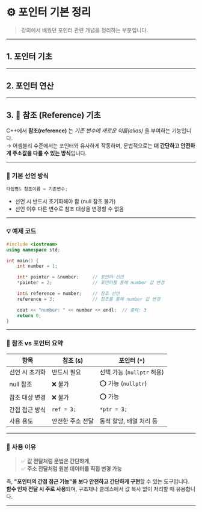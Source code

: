 # ⚙️ 포인터 기본 정리

> 강의에서 배웠던 포인터 관련 개념을 정리하는 부분입니다.

---
## 1. 포인터 기초

---

## 2. 포인터 연산

---

## 3. 🧭 참조 (Reference) 기초

C++에서 **참조(reference)** 는 *기존 변수에 새로운 이름(alias)* 을 부여하는 기능입니다.  
→ 어셈블리 수준에서는 포인터와 유사하게 작동하며, 문법적으로는 **더 간단하고 안전하게 주소값을 다룰 수 있는 방식**입니다.

---

### 📌 기본 선언 방식

```cpp
타입명& 참조이름 = 기존변수;
```

- 선언 시 반드시 초기화해야 함 (null 참조 불가)
- 선언 이후 다른 변수로 참조 대상을 변경할 수 없음

---

### 💡 예제 코드

```cpp
#include <iostream>
using namespace std;

int main() {
    int number = 1;

    int* pointer = &number;     // 포인터 선언
    *pointer = 2;               // 포인터를 통해 number 값 변경

    int& reference = number;    // 참조 선언
    reference = 3;              // 참조를 통해 number 값 변경

    cout << "number: " << number << endl;  // 출력: 3
    return 0;
}
```

---

### 🧠 참조 vs 포인터 요약

| 항목 | 참조 (`&`) | 포인터 (`*`) |
|------|-------------|----------------|
| 선언 시 초기화 | 반드시 필요 | 선택 가능 (`nullptr` 허용) |
| null 참조 | ❌ 불가 | ⭕ 가능 (`nullptr`) |
| 참조 대상 변경 | ❌ 불가 | ⭕ 가능 |
| 간접 접근 방식 | `ref = 3;` | `*ptr = 3;` |
| 사용 용도 | 안전한 주소 전달 | 동적 할당, 배열 처리 등 |

---

### 🎯 사용 이유

> ✅ **값 전달처럼 문법은 간단하게**,  
> ✅ **주소 전달처럼 원본 데이터를 직접 변경 가능**  

즉, **"포인터의 간접 접근 기능"을 보다 안전하고 간단하게 구현**할 수 있는 도구입니다.  
**함수 인자 전달 시 주로 사용**되며, 구조체나 클래스에서 값 복사 없이 처리할 때 유용합니다.

---
